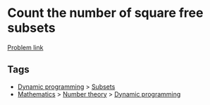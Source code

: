 # Count the number of square free subsets

[Problem link](https://leetcode.com/problems/count-the-number-of-square-free-subsets/)

## Tags

* [Dynamic programming](/README.md#Dynamic_programming) > [Subsets](/README.md#Dynamic_programming-Subsets)
* [Mathematics](/README.md#Mathematics) > [Number theory](/README.md#Mathematics-Number_theory) > [Dynamic programming](/README.md#Mathematics-Number_theory-Dynamic_programming)
